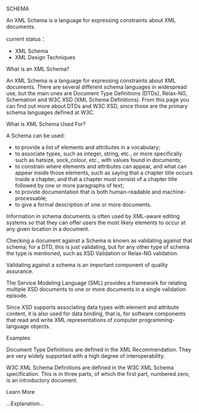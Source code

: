 SCHEMA

An XML Schema is a language for expressing constraints about XML documents.

current status：
+ XML Schema
+ XML Design Techniques

What is an XML Schema?

An XML Schema is a language for expressing constraints about XML documents. There are several different schema languages in widespread use, but the main ones are Document Type Definitions (DTDs), Relax-NG, Schematron and W3C XSD (XML Schema Definitions). From this page you can find out more about DTDs and W3C XSD, since those are the primary schema languages defined at W3C.

What is XML Schema Used For?

A Schema can be used:

+ to provide a list of elements and attributes in a vocabulary;
+ to associate types, such as integer, string, etc., or more specifically such as hatsize, sock_colour, etc., with values found in documents;
+ to constrain where elements and attributes can appear, and what can appear inside those elements, such as saying that a chapter title occurs inside a chapter, and that a chapter must consist of a chapter title followed by one or more paragraphs of text;
+ to provide documentation that is both human-readable and machine-processable;
+ to give a formal description of one or more documents.

Information in schema documents is often used by XML-aware editing systems so that they can offer users the most likely elements to occur at any given location in a document.

Checking a document against a Schema is known as validating against that schema; for a DTD, this is just validating, but for any other type of schema the type is mentioned, such as XSD Validation or Relax-NG validation.

Validating against a schema is an important component of quality assurance.

The Service Modeling Language (SML) provides a framework for relating multiple XSD documents to one or more documents in a single validation episode.

Since XSD supports associating data types with element and attribute content, it is also used for data binding, that is, for software components that read and write XML representations of computer programming-language objects.

Examples

Document Type Definitions are defined in the XML Recommendation. They are very widely supported with a high degree of interoperability.

W3C XML Schema Definitions are defined in the W3C XML Schema specification. This is in three parts, of which the first part, numbered zero, is an introductory document.

Learn More

...Explanation...